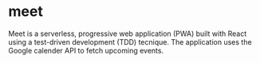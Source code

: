 # meet

Meet is a serverless, progressive web application (PWA) built with React using a test-driven development (TDD) tecnique. The application uses the Google calender API to fetch upcoming events.

